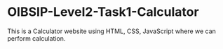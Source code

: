 # OIBSIP-Level2-Task1-Calculator
This is a Calculator website using HTML, CSS, JavaScript where we can perform calculation.
